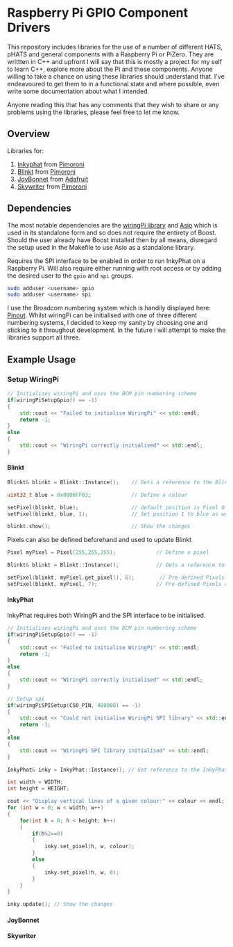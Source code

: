 # Raspberry Pi GPIO Component Drivers

This repository includes libraries for the use of a number of different HATS, pHATS and general components with a Raspberry Pi or PiZero. They are writtten in C++ and upfront I will say that
this is mostly a project for my self to learn C++, explore more about the Pi and these components. Anyone willing to take a chance on using these libraries should understand that. I've endeavoured
to get them to in a functional state and where possible, even write some documentation about what I intended.

Anyone reading this that has any comments that they wish to share or any problems using the libraries, please feel free to let me know.

## Overview

Libraries for:

1. [Inkyphat](https://shop.pimoroni.com/products/inky-phat) from [Pimoroni](https://shop.pimoroni.com/)
2. [Blinkt](https://shop.pimoroni.com/products/blinkt) from [Pimoroni](https://shop.pimoroni.com/)
3. [JoyBonnet](https://shop.pimoroni.com/products/adafruit-joy-bonnet-for-raspberry-pi) from [Adafruit](https://www.adafruit.com/product/3464)
4. [Skywriter](https://shop.pimoroni.com/products/skywriter) from [Pimoroni](https://shop.pimoroni.com)

## Dependencies

The most notable dependencies are the [wiringPi library](http://wiringpi.com/download-and-install/) and [Asio](http://think-async.com/) which is used in its standalone form and so does not require
the entirety of Boost. Should the user already have Boost installed then by all means, disregard the setup used in the Makefile to use Asio as a standalone library.

Requires the SPI interface to be enabled in order to run InkyPhat on a Raspberry Pi. Will also require either running with root access or by adding the desired user to the `gpio` and `spi` groups.

```bash
sudo adduser <username> gpio
sudo adduser <username> spi
```

I use the Broadcom numbering system which is handily displayed here: [Pinout](http://pinout.xyz). Whilst wiringPi can be initialised with one of three different numbering systems, I decided to keep
my sanity by choosing one and sticking to it throughout development. In the future I will attempt to make the libraries support all three.

## Example Usage

### Setup WiringPi

```cpp
// Initialises wiringPi and uses the BCM pin numbering scheme
if(wiringPiSetupGpio() == -1)
{
    std::cout << "Failed to initialise WiringPi" << std::endl;
    return -1;
}
else
{
    std::cout << "WiringPi correctly initialised" << std::endl;
}
```

#### Blinkt

```cpp
Blinkt& blinkt = Blinkt::Instance();    // Gets a reference to the Blinkt instance

uint32_t blue = 0x0000FF03;             // Define a colour

setPixel(blinkt, blue);                 // default position is Pixel 0
setPixel(blinkt, blue, 1);              // Set position 1 to blue as well

blinkt.show();                          // Show the changes
```

Pixels can also be defined beforehand and used to update Blinkt

```cpp
Pixel myPixel = Pixel(255,255,255);             // Define a pixel

Blinkt& blinkt = Blinkt::Instance();            // Gets a reference to the Blinkt instance

setPixel(blinkt, myPixel.get_pixel(), 6);        // Pre-defined Pixels can be used to set values
setPixel(blinkt, myPixel, 7);                   // Pre-defined Pixels can be used to set values
```

#### InkyPhat

InkyPhat requires both WiringPi and the SPI interface to be initialised.

```cpp
// Initialises wiringPi and uses the BCM pin numbering scheme
if(wiringPiSetupGpio() == -1)
{
    std::cout << "Failed to initialise WiringPi" << std::endl;
    return -1;
}
else
{
    std::cout << "WiringPi correctly initialised" << std::endl;
}

// Setup spi
if(wiringPiSPISetup(CS0_PIN, 488000) == -1)
{
    std::cout << "Could not initialise WiringPi SPI library" << std::endl;
    return -1;
}
else
{
    std::cout << "WiringPi SPI library initialised" << std::endl;
}

InkyPhat& inky = InkyPhat::Instance(); // Get reference to the InkyPhat class
```

```cpp
int width = WIDTH;
int height = HEIGHT;

cout << "Display vertical lines of a given colour:" << colour << endl;
for (int w = 0; w < width; w++)
{
    for(int h = 0; h < height; h++)
    {
        if(h%2==0)
        {
            inky.set_pixel(h, w, colour);
        }
        else
        {
            inky.set_pixel(h, w, 0);
        }
    }
}

inky.update(); // Show the changes
```

#### JoyBonnet

#### Skywriter
